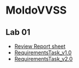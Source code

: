 # MoldoVVSS

## Lab 01 

- [Review Report sheet](https://drive.google.com/file/d/1b5JEFnbEK7liEPfQsdIihy857Wf19iha/view?usp=sharing)
- [RequirementsTask_v1.0](https://drive.google.com/file/d/1YPu9dftbkN0er5CbS00VMxyry1_v_BBr/view?usp=sharing)
- [RequirementsTask_v2.0](https://drive.google.com/file/d/15PqflVeE89hxKoxOqtga-RBxEtLZwQA5/view?usp=sharing)
